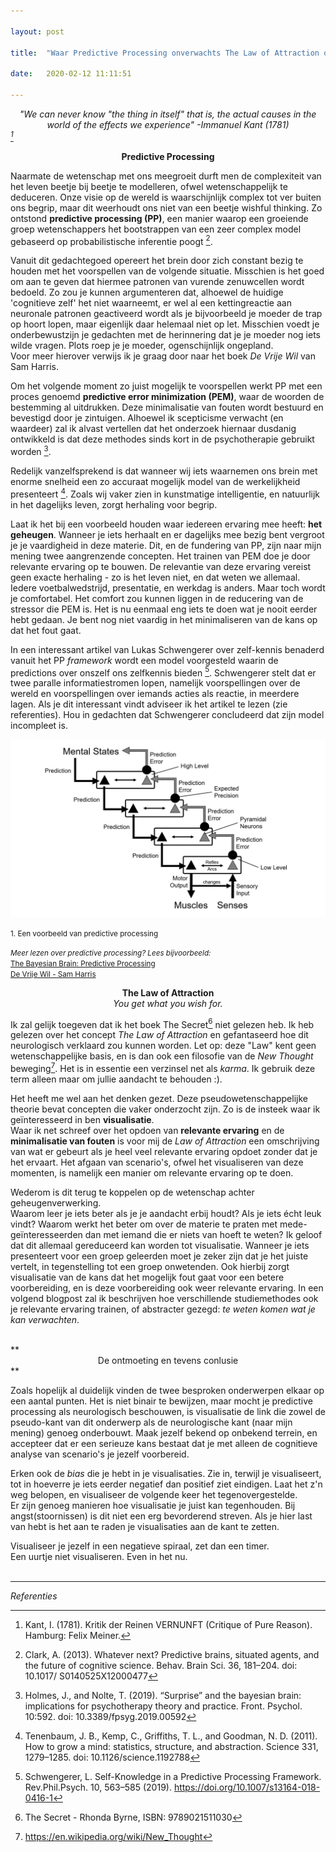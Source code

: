 ```yaml
---

layout: post

title:  "Waar Predictive Processing onverwachts The Law of Attraction ontmoet"

date:   2020-02-12 11:11:51

---
```





*<center>"We can never know "the thing in itself" that is, the actual causes in the world of the effects we experience" -Immanuel Kant (1781)</center>[^1]*

**<center>Predictive Processing</center>**

Naarmate de wetenschap met ons meegroeit durft men de complexiteit van het leven beetje bij beetje te modelleren, ofwel wetenschappelijk te deduceren. Onze visie op de wereld is waarschijnlijk complex tot ver buiten ons begrip, maar dit weerhoudt ons niet van een beetje wishful thinking. Zo ontstond **predictive processing (PP)**, een manier waarop een groeiende groep wetenschappers het bootstrappen van een zeer complex model gebaseerd op probabilistische inferentie poogt [^2]. 

Vanuit dit gedachtegoed opereert het brein door zich constant bezig te houden met het voorspellen van de volgende situatie. Misschien is het goed om aan te geven dat hiermee patronen van vurende zenuwcellen wordt bedoeld. Zo zou je kunnen argumenteren dat, alhoewel de huidige 'cognitieve zelf' het niet waarneemt, er wel al een kettingreactie aan neuronale patronen geactiveerd wordt als je bijvoorbeeld je moeder de trap op hoort lopen, maar eigenlijk daar helemaal niet op let. Misschien voedt je onderbewustzijn je gedachten met de herinnering dat je je moeder nog iets wilde vragen. Plots roep je je moeder, ogenschijnlijk ongepland.<br> Voor meer hierover verwijs ik je graag door naar het boek *De Vrije Wil* van Sam Harris.

Om het volgende moment zo juist mogelijk te voorspellen werkt PP met een proces genoemd **predictive error minimization (PEM)**, waar de woorden de bestemming al uitdrukken. Deze minimalisatie van fouten wordt bestuurd en bevestigd door je zintuigen. Alhoewel ik scepticisme verwacht (en waardeer) zal ik alvast vertellen dat het onderzoek hiernaar dusdanig ontwikkeld is dat deze methodes sinds kort in de psychotherapie gebruikt worden [^3].

Redelijk vanzelfsprekend is dat wanneer wij iets waarnemen ons brein met enorme snelheid een zo accuraat mogelijk model van de werkelijkheid presenteert [^4]. Zoals wij vaker zien in kunstmatige intelligentie, en natuurlijk in het dagelijks leven, zorgt herhaling voor begrip.

Laat ik het bij een voorbeeld houden waar iedereen ervaring mee heeft: **het geheugen**. Wanneer je iets herhaalt en er dagelijks mee bezig bent vergroot je je vaardigheid in deze materie. Dit, en de fundering van PP, zijn naar mijn mening twee aangrenzende concepten. 
Het trainen van PEM doe je door relevante ervaring op te bouwen. De relevantie van deze ervaring vereist geen exacte herhaling - zo is het leven niet, en dat weten we allemaal.<br> 
Iedere voetbalwedstrijd, presentatie, en werkdag is anders. Maar toch wordt je comfortabel. Het comfort zou kunnen liggen in de reducering van de stressor die PEM is. Het is nu eenmaal eng iets te doen wat je nooit eerder hebt gedaan. Je bent nog niet vaardig in het minimaliseren van de kans op dat het fout gaat.

 In een interessant artikel van Lukas Schwengerer over zelf-kennis benaderd vanuit het PP *framework* wordt een model voorgesteld waarin de predictions over onszelf ons zelfkennis bieden [^5].  Schwengerer stelt dat er twee paralle informatiestromen lopen, namelijk voorspellingen over de wereld en voorspellingen over iemands acties als reactie, in meerdere lagen. Als je dit interessant vindt adviseer ik het artikel te lezen (zie referenties). Hou in gedachten dat Schwengerer concludeerd dat zijn model incompleet is.
 

 ![predictive-processing](/typora_blogs/pp/predictive-processing.jpg)
 <figcaption><small>1. Een voorbeeld van predictive processing</small></figcaption>

*<small>Meer lezen over predictive processing? Lees bijvoorbeeld:</small>* <br>
<small>[The Bayesian Brain: Predictive Processing](https://www.mindcoolness.com/blog/bayesian-brain-predictive-processing/)</small><br>
<small>[De Vrije Wil - Sam Harris](https://www.bol.com/nl/p/de-vrije-wil/9200000126774942/?bltgh=v4aHEs5dIrZb-kuSoYJKAA.1_4.5.ProductTitle)</small>



**<center>The Law of Attraction </center>**
*<center> You get what you wish for. </center>*


Ik zal gelijk toegeven dat ik het boek The Secret[^6] niet gelezen heb. Ik heb gelezen over het concept *The Law of Attraction* en gefantaseerd hoe dit neurologisch verklaard zou kunnen worden. Let op: deze "Law" kent geen wetenschappelijke basis, en is dan ook een filosofie van de *New Thought* beweging[^7]. Het is in essentie een verzinsel net als *karma*. Ik gebruik deze term alleen maar om jullie aandacht te behouden :). 

Het heeft me wel aan het denken gezet. Deze pseudowetenschappelijke theorie bevat concepten die vaker onderzocht zijn. Zo is de insteek waar ik geïnteresseerd in ben **visualisatie**.<br> Waar ik net schreef over het opdoen van **relevante ervaring** en de **minimalisatie van fouten** is voor mij de *Law of Attraction* een omschrijving van wat er gebeurt als je heel veel relevante ervaring opdoet zonder dat je het ervaart. Het afgaan van scenario's, ofwel het visualiseren van deze momenten, is namelijk een manier om relevante ervaring op te doen. 

Wederom is dit terug te koppelen op de wetenschap achter geheugenverwerking.<br> Waarom leer je iets beter als je je aandacht erbij houdt? Als je iets écht leuk vindt? Waarom werkt het beter om over de materie te praten met mede-geïnteresseerden dan met iemand die er niets van hoeft te weten?
Ik geloof dat dit allemaal gereduceerd kan worden tot visualisatie. Wanneer je iets presenteert voor een groep geleerden moet je zeker zijn dat je het juiste vertelt, in tegenstelling tot een groep onwetenden. Ook hierbij zorgt visualisatie van de kans dat het mogelijk fout gaat voor een betere voorbereiding, en is deze voorbereiding ook weer relevante ervaring. In een volgend blogpost zal ik beschrijven hoe verschillende studiemethodes ook je relevante ervaring trainen, of abstracter gezegd: *te weten komen wat je kan verwachten*. 

<br>
**<center> De ontmoeting en tevens conlusie </center>**

Zoals hopelijk al duidelijk vinden de twee besproken onderwerpen elkaar op een aantal punten. Het is niet binair te bewijzen, maar mocht je predictive processing als neurologisch beschouwen, is visualisatie de link die zowel de pseudo-kant van dit onderwerp als de neurologische kant (naar mijn mening) genoeg onderbouwt. Maak jezelf bekend op onbekend terrein, en accepteer dat er een serieuze kans bestaat dat je met alleen de cognitieve analyse van scenario's je jezelf voorbereid.<br>
 
 Erken ook de *bias* die je hebt in je visualisaties. Zie in, terwijl je visualiseert, tot in hoeverre je iets eerder negatief dan positief ziet eindigen. Laat het z'n weg belopen, en visualiseer de volgende keer het tegenovergestelde. <br>
Er zijn genoeg manieren hoe visualisatie je juist kan tegenhouden. Bij angst(stoornissen) is dit niet een erg bevorderend streven. Als je hier last van hebt is het aan te raden je visualisaties aan de kant te zetten. 

Visualiseer je jezelf in een negatieve spiraal, zet dan een timer. <br>Een uurtje niet visualiseren. Even in het nu.
<br>
<br>



---

*Referenties*


[^1]: Kant, I. (1781). Kritik der Reinen VERNUNFT (Critique of Pure Reason). Hamburg: Felix Meiner.

[^2]: Clark, A. (2013). Whatever next? Predictive brains, situated agents, and the future of cognitive science. Behav. Brain Sci. 36, 181–204. doi: 10.1017/ S0140525X12000477

[^3]: Holmes, J., and Nolte, T. (2019). “Surprise” and the bayesian brain: implications for psychotherapy theory and practice. Front. Psychol. 10:592. doi: 10.3389/fpsyg.2019.00592

[^4]: Tenenbaum, J. B., Kemp, C., Griffiths, T. L., and Goodman, N. D. (2011). How to grow a mind: statistics, structure, and abstraction. Science 331, 1279–1285. doi: 10.1126/science.1192788

[^5]: Schwengerer, L. Self-Knowledge in a Predictive Processing Framework. Rev.Phil.Psych. 10, 563–585 (2019). https://doi.org/10.1007/s13164-018-0416-1

[^6]: The Secret - Rhonda Byrne, ISBN: 9789021511030
[^7]: https://en.wikipedia.org/wiki/New_Thought


